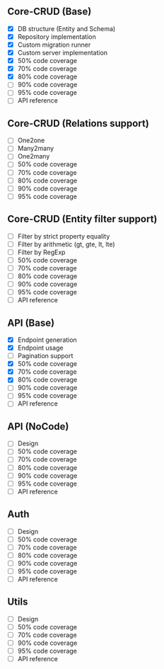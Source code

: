 ## Core-CRUD (Base)

- [X] DB structure (Entity and Schema)
- [X] Repository implementation
- [X] Custom migration runner
- [X] Custom server implementation
- [X] 50% code coverage
- [X] 70% code coverage
- [X] 80% code coverage
- [ ] 90% code coverage
- [ ] 95% code coverage
- [ ] API reference

## Core-CRUD (Relations support)

- [ ] One2one
- [ ] Many2many
- [ ] One2many
- [ ] 50% code coverage
- [ ] 70% code coverage
- [ ] 80% code coverage
- [ ] 90% code coverage
- [ ] 95% code coverage

## Core-CRUD (Entity filter support)

- [ ] Filter by strict property equality
- [ ] Filter by arithmetic (gt, gte, lt, lte)
- [ ] Filter by RegExp
- [ ] 50% code coverage
- [ ] 70% code coverage
- [ ] 80% code coverage
- [ ] 90% code coverage
- [ ] 95% code coverage
- [ ] API reference

## API (Base)

- [X] Endpoint generation
- [X] Endpoint usage
- [ ] Pagination support
- [X] 50% code coverage
- [X] 70% code coverage
- [X] 80% code coverage
- [ ] 90% code coverage
- [ ] 95% code coverage
- [ ] API reference

## API (NoCode)

- [ ] Design
- [ ] 50% code coverage
- [ ] 70% code coverage
- [ ] 80% code coverage
- [ ] 90% code coverage
- [ ] 95% code coverage
- [ ] API reference

## Auth

- [ ] Design
- [ ] 50% code coverage
- [ ] 70% code coverage
- [ ] 80% code coverage
- [ ] 90% code coverage
- [ ] 95% code coverage
- [ ] API reference

## Utils

- [ ] Design
- [ ] 50% code coverage
- [ ] 70% code coverage
- [ ] 90% code coverage
- [ ] 95% code coverage
- [ ] API reference